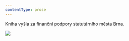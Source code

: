 ```yaml
---
contentType: prose
---
```


<section>

Kniha vyšla za finanční podpory statutárního města Brna.

![](image/logo_brno_black.png)

</section>
